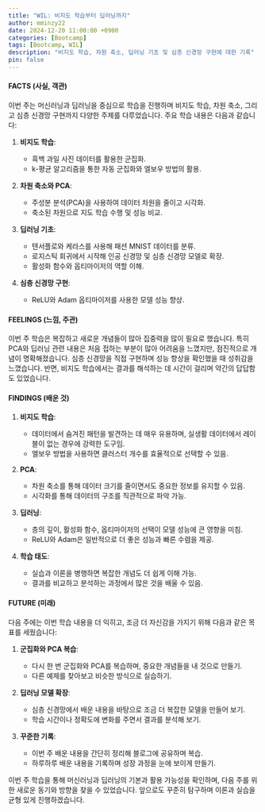 ```yaml
---
title: "WIL: 비지도 학습부터 딥러닝까지"
author: mminzy22
date: 2024-12-20 11:00:00 +0900
categories: [Bootcamp]
tags: [Bootcamp, WIL]
description: "비지도 학습, 차원 축소, 딥러닝 기초 및 심층 신경망 구현에 대한 기록"
pin: false
---
```




#### FACTS (사실, 객관)
이번 주는 머신러닝과 딥러닝을 중심으로 학습을 진행하며 비지도 학습, 차원 축소, 그리고 심층 신경망 구현까지 다양한 주제를 다루었습니다. 주요 학습 내용은 다음과 같습니다:

1. **비지도 학습**:
   - 흑백 과일 사진 데이터를 활용한 군집화.
   - k-평균 알고리즘을 통한 자동 군집화와 엘보우 방법의 활용.

2. **차원 축소와 PCA**:
   - 주성분 분석(PCA)을 사용하여 데이터 차원을 줄이고 시각화.
   - 축소된 차원으로 지도 학습 수행 및 성능 비교.

3. **딥러닝 기초**:
   - 텐서플로와 케라스를 사용해 패션 MNIST 데이터를 분류.
   - 로지스틱 회귀에서 시작해 인공 신경망 및 심층 신경망 모델로 확장.
   - 활성화 함수와 옵티마이저의 역할 이해.

4. **심층 신경망 구현**:
   - ReLU와 Adam 옵티마이저를 사용한 모델 성능 향상.


#### FEELINGS (느낌, 주관)
이번 주 학습은 복잡하고 새로운 개념들이 많아 집중력을 많이 필요로 했습니다. 특히 PCA와 딥러닝 관련 내용은 처음 접하는 부분이 많아 어려움을 느꼈지만, 점진적으로 개념이 명확해졌습니다. 심층 신경망을 직접 구현하며 성능 향상을 확인했을 때 성취감을 느꼈습니다. 반면, 비지도 학습에서는 결과를 해석하는 데 시간이 걸리며 약간의 답답함도 있었습니다.


#### FINDINGS (배운 것)
1. **비지도 학습**:
   - 데이터에서 숨겨진 패턴을 발견하는 데 매우 유용하며, 실생활 데이터에서 레이블이 없는 경우에 강력한 도구임.
   - 엘보우 방법을 사용하면 클러스터 개수를 효율적으로 선택할 수 있음.

2. **PCA**:
   - 차원 축소를 통해 데이터 크기를 줄이면서도 중요한 정보를 유지할 수 있음.
   - 시각화를 통해 데이터의 구조를 직관적으로 파악 가능.

3. **딥러닝**:
   - 층의 깊이, 활성화 함수, 옵티마이저의 선택이 모델 성능에 큰 영향을 미침.
   - ReLU와 Adam은 일반적으로 더 좋은 성능과 빠른 수렴을 제공.

4. **학습 태도**:
   - 실습과 이론을 병행하면 복잡한 개념도 더 쉽게 이해 가능.
   - 결과를 비교하고 분석하는 과정에서 많은 것을 배울 수 있음.


#### FUTURE (미래)
다음 주에는 이번 학습 내용을 더 익히고, 조금 더 자신감을 가지기 위해 다음과 같은 목표를 세웠습니다:

1. **군집화와 PCA 복습**:
   - 다시 한 번 군집화와 PCA를 복습하며, 중요한 개념들을 내 것으로 만들기.
   - 다른 예제를 찾아보고 비슷한 방식으로 실습하기.

2. **딥러닝 모델 확장**:
   - 심층 신경망에서 배운 내용을 바탕으로 조금 더 복잡한 모델을 만들어 보기.
   - 학습 시간이나 정확도에 변화를 주면서 결과를 분석해 보기.

3. **꾸준한 기록**:
   - 이번 주 배운 내용을 간단히 정리해 블로그에 공유하며 복습.
   - 하루하루 배운 내용을 기록하며 성장 과정을 눈에 보이게 만들기.


이번 주 학습을 통해 머신러닝과 딥러닝의 기본과 활용 가능성을 확인하며, 다음 주를 위한 새로운 동기와 방향을 찾을 수 있었습니다. 앞으로도 꾸준히 탐구하며 이론과 실습을 균형 있게 진행하겠습니다.